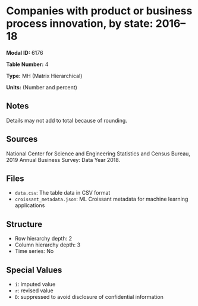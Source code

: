 # Companies with product or business process innovation, by state: 2016–18

**Modal ID:** 6176

**Table Number:** 4

**Type:** MH (Matrix Hierarchical)

**Units:** (Number and percent)

## Notes

Details may not add to total because of rounding.

## Sources

National Center for Science and Engineering Statistics and Census Bureau, 2019 Annual Business Survey: Data Year 2018.

## Files

- `data.csv`: The table data in CSV format
- `croissant_metadata.json`: ML Croissant metadata for machine learning applications

## Structure

- Row hierarchy depth: 2
- Column hierarchy depth: 3
- Time series: No

## Special Values

- `i`: imputed value
- `r`: revised value
- `D`: suppressed to avoid disclosure of confidential information
